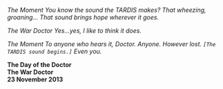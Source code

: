 _The Moment_ _You know the sound the TARDIS makes? That wheezing, groaning... That sound brings hope wherever it goes._

_The War Doctor_ _Yes...yes, I like to think it does._

_The Moment_ _To anyone who hears it, Doctor. Anyone. However lost. `[The TARDIS sound begins.]` Even you._

**The Day of the Doctor  
The War Doctor  
23 November 2013**